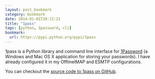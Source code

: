 ```yaml
---
layout: post_bookmark
category: bookmark
date: 2014-01-01T20:12:21
title: "1pass"
tags: [python, 1password, cli]
bookmark:
  url: https://pypi.python.org/pypi/1pass
---
```


1pass is a Python library and command line interface for [1Password](https://agilebits.com/onepassword "1Password by Agile Bits") (a Windows and Mac OS X application for storing your passwords). I have already configured it in my OfflineIMAP and ESMTP configurations.

You can checkout the [source code to 1pass on GitHub](https://github.com/georgebrock/1pass "1pass").
